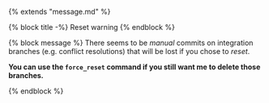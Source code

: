 {% extends "message.md" %}

{% block title -%}
Reset warning
{% endblock %}

{% block message %}
There seems to be *manual* commits on integration branches (e.g. conflict
resolutions) that will be lost if you chose to *reset*.

**You can use the `force_reset` command if you still want me
to delete those branches.**

{% endblock %}
